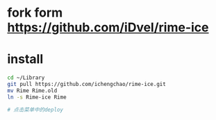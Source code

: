 # fork form https://github.com/iDvel/rime-ice

# install
```bash
cd ~/Library
git pull https://github.com/ichengchao/rime-ice.git
mv Rime Rime.old
ln -s Rime-ice Rime

# 点击菜单中的deploy
```
